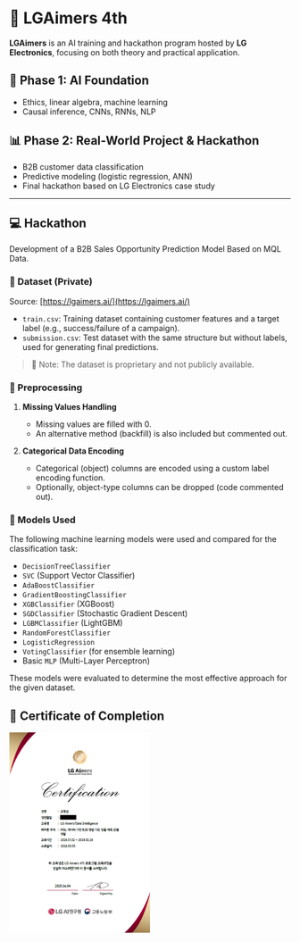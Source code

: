 # 🚀 LGAimers 4th

**LGAimers** is an AI training and hackathon program hosted by **LG Electronics**, focusing on both theory and practical application.

## 📘 Phase 1: AI Foundation
- Ethics, linear algebra, machine learning
- Causal inference, CNNs, RNNs, NLP

## 📊 Phase 2: Real-World Project & Hackathon
- B2B customer data classification
- Predictive modeling (logistic regression, ANN)
- Final hackathon based on LG Electronics case study

---

## 💻 Hackathon

Development of a B2B Sales Opportunity Prediction Model Based on MQL Data.

### 📁 Dataset (Private)  
Source: [https://lgaimers.ai/](https://lgaimers.ai/)

- `train.csv`: Training dataset containing customer features and a target label (e.g., success/failure of a campaign).
- `submission.csv`: Test dataset with the same structure but without labels, used for generating final predictions.

> 📌 Note: The dataset is proprietary and not publicly available.

### 🧹 Preprocessing

1. **Missing Values Handling**
   - Missing values are filled with 0.
   - An alternative method (backfill) is also included but commented out.

2. **Categorical Data Encoding**
   - Categorical (object) columns are encoded using a custom label encoding function.
   - Optionally, object-type columns can be dropped (code commented out).

### 🧠 Models Used

The following machine learning models were used and compared for the classification task:

- `DecisionTreeClassifier`
- `SVC` (Support Vector Classifier)
- `AdaBoostClassifier`
- `GradientBoostingClassifier`
- `XGBClassifier` (XGBoost)
- `SGDClassifier` (Stochastic Gradient Descent)
- `LGBMClassifier` (LightGBM)
- `RandomForestClassifier`
- `LogisticRegression`
- `VotingClassifier` (for ensemble learning)
- Basic `MLP` (Multi-Layer Perceptron)

These models were evaluated to determine the most effective approach for the given dataset.

## 🏅 Certificate of Completion

<img src="images/certificate.png" alt="Certificate" style="width:50%;">


